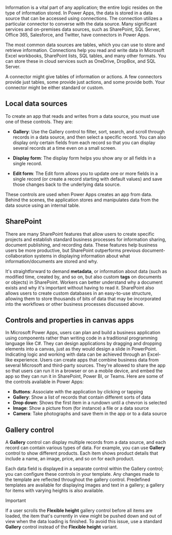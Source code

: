 Information is a vital part of any application; the entire logic resides on the type of information stored. In Power Apps, the data is stored in a data source that can be accessed using connections. The connection utilizes a particular connector to converse with the data source. Many significant services and on-premises data sources, such as SharePoint, SQL Server, Office 365, Salesforce, and Twitter, have connectors in Power Apps.

The most common data sources are tables, which you can use to store and retrieve information. Connections help you read and write data in Microsoft Excel workbooks, SharePoint lists, SQL tables, and many other formats. You can store these in cloud services such as OneDrive, DropBox, and SQL Server.

A connector might give tables of information or actions. A few connectors provide just tables, some provide just actions, and some provide both. Your connector might be either standard or custom.

## Local data sources

To create an app that reads and writes from a data source, you must use one of these controls. They are:

* **Gallery**: Use the Gallery control to filter, sort, search, and scroll through records in a data source, and then select a specific record. You can also display only certain fields from each record so that you can display several records at a time even on a small screen.

* **Display form**: The display form helps you show any or all fields in a single record.

* **Edit form**: The Edit form allows you to update one or more fields in a single record (or create a record starting with default values) and save those changes back to the underlying data source.

These controls are used when Power Apps creates an app from data. Behind the scenes, the application stores and manipulates data from the data source using an internal table.

## SharePoint

There are many SharePoint features that allow users to create specific projects and establish standard business processes for information sharing, document publishing, and recording data. These features help business users be more productive, but SharePoint outperforms previous document-collaboration systems in displaying information about what information/documents are stored and why.

It's straightforward to demand **metadata**, or information about data (such as modified time, created by, and so on, but also custom **tags** on documents or objects) in SharePoint. Workers can better understand why a document exists and why it's important without having to read it. SharePoint also allows users to create custom databases in an easy-to-use structure, allowing them to store thousands of bits of data that may be incorporated into the workflows or other business processes discussed above.

## Controls and properties in canvas apps

In Microsoft Power Apps, users can plan and build a business application using components rather than writing code in a traditional programming language like C#. They can design applications by dragging and dropping elements into a canvas, just as they would design a slide in PowerPoint. Indicating logic and working with data can be achieved through an Excel-like experience. Users can create apps that combine business data from several Microsoft and third-party sources. They're allowed to share the app so that users can run it in a browser or on a mobile device, and embed the app so they can run it in SharePoint, Power BI, or Teams. Here are some of the controls available in Power Apps:

* **Buttons**: Associate with the application by clicking or tapping
* **Gallery**: Show a list of records that contain different sorts of data
* **Drop down**: Shows the first item in a rundown until a chevron is selected
* **Image**: Show a picture from (for instance) a file or a data source
* **Camera**: Take photographs and save them in the app or to a data source

## Gallery control

A **Gallery** control can display multiple records from a data source, and each record can contain various types of data. For example, you can use **Gallery** control to show different products. Each item shows product details that include a name, an image, price, and so on for each product.

Each data field is displayed in a separate control within the Gallery control; you can configure these controls in your template. Any changes made to the template are reflected throughout the gallery control. Predefined templates are available for displaying images and text in a gallery; a gallery for items with varying heights is also available.

> [!IMPORTANT]
> If a user scrolls the **Flexible height** gallery control before all items are loaded, the item that's currently in view might be pushed down and out of view when the data loading is finished. To avoid this issue, use a standard **Gallery** control instead of the **Flexible height** variant.
